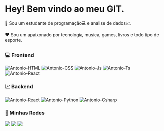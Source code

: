 # Hey! Bem vindo ao meu GIT.

🏬 Sou um estudante de programação💻 e analise de dados📈.

❤️ Sou um apaixonado por tecnologia, musica, games, livros e todo tipo de esporte.

##

###  💻 Frontend

<div>

  <img align="center" alt="Antonio-HTML" src="https://img.shields.io/badge/HTML5-E34F26?style=for-the-badge&logo=html5&logoColor=white">
  <img align="center" alt="Antonio-CSS" src="https://img.shields.io/badge/CSS3-1572B6?style=for-the-badge&logo=css3&logoColor=white">
  <img align="center" alt="Antonio-Js" src="https://img.shields.io/badge/JavaScript-F7DF1E?style=for-the-badge&logo=javascript&logoColor=black">
  <img align="center" alt="Antonio-Ts" src="https://img.shields.io/badge/TypeScript-007ACC?style=for-the-badge&logo=typescript&logoColor=white">
  <img align="center" alt="Antonio-React" src="https://img.shields.io/badge/React-20232A?style=for-the-badge&logo=react&logoColor=61DAFB">  
  
<div> 
  
###  📈 Backend
  
<div>
  <img align="center" alt="Antonio-React" src="https://img.shields.io/badge/Java-ED8B00?style=for-the-badge&logo=java&logoColor=white">
  <img align="center" alt="Antonio-Python" src="https://img.shields.io/badge/Python-14354C?style=for-the-badge&logo=python&logoColor=white">
  <img align="center" alt="Antonio-Csharp" src="https://img.shields.io/badge/C%23-239120?style=for-the-badge&logo=c-sharp&logoColor=white">
  
<div> 

  
###  👀 Minhas Redes
  
<div>
  
  <a href = "mailto:antonio.silvajunior.as@gmail.com"><img src="https://img.shields.io/badge/-Gmail-%23333?style=for-the-badge&logo=gmail&logoColor=white" target="_blank"></a>
  <a href="https://www.linkedin.com/in/antonio-silva-b153b4190/" target="_blank"><img src="https://img.shields.io/badge/-LinkedIn-%230077B5?style=for-the-badge&logo=linkedin&logoColor=white" target="_blank"></a>
  <a href="https://api.whatsapp.com/send?phone=5519992654001">
    <img src="https://img.shields.io/badge/WhatsApp-25D366?style=for-the-badge&logo=whatsapp&logoColor=white" target="_blank">
</a>
  
</div>
